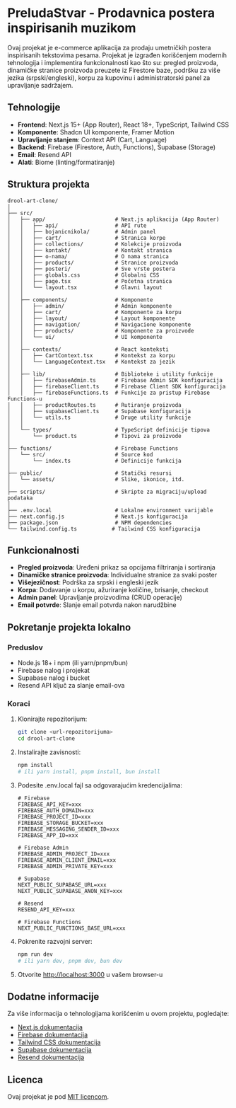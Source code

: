 # PreludaStvar - Prodavnica postera inspirisanih muzikom

Ovaj projekat je e-commerce aplikacija za prodaju umetničkih postera inspirisanih tekstovima pesama. 
Projekat je izgrađen korišćenjem modernih tehnologija i implementira funkcionalnosti kao što su:
pregled proizvoda, dinamičke stranice proizvoda preuzete iz Firestore baze, podršku za više jezika (srpski/engleski), 
korpu za kupovinu i administratorski panel za upravljanje sadržajem.

## Tehnologije

- **Frontend**: Next.js 15+ (App Router), React 18+, TypeScript, Tailwind CSS
- **Komponente**: Shadcn UI komponente, Framer Motion
- **Upravljanje stanjem**: Context API (Cart, Language)
- **Backend**: Firebase (Firestore, Auth, Functions), Supabase (Storage)
- **Email**: Resend API
- **Alati**: Biome (linting/formatiranje)

## Struktura projekta

```
drool-art-clone/
│
├── src/
│   ├── app/                      # Next.js aplikacija (App Router)
│   │   ├── api/                  # API rute
│   │   ├── bojanicnikola/        # Admin panel
│   │   ├── cart/                 # Stranica korpe
│   │   ├── collections/          # Kolekcije proizvoda
│   │   ├── kontakt/              # Kontakt stranica
│   │   ├── o-nama/               # O nama stranica
│   │   ├── products/             # Stranice proizvoda
│   │   ├── posteri/              # Sve vrste postera
│   │   ├── globals.css           # Globalni CSS
│   │   ├── page.tsx              # Početna stranica
│   │   └── layout.tsx            # Glavni layout
│   │
│   ├── components/               # Komponente
│   │   ├── admin/                # Admin komponente
│   │   ├── cart/                 # Komponente za korpu
│   │   ├── layout/               # Layout komponente
│   │   ├── navigation/           # Navigacione komponente
│   │   ├── products/             # Komponente za proizvode
│   │   └── ui/                   # UI komponente
│   │
│   ├── contexts/                 # React konteksti
│   │   ├── CartContext.tsx       # Kontekst za korpu
│   │   └── LanguageContext.tsx   # Kontekst za jezik
│   │
│   ├── lib/                      # Biblioteke i utility funkcije
│   │   ├── firebaseAdmin.ts      # Firebase Admin SDK konfiguracija
│   │   ├── firebaseClient.ts     # Firebase Client SDK konfiguracija
│   │   ├── firebaseFunctions.ts  # Funkcije za pristup Firebase Functions-u
│   │   ├── productRoutes.ts      # Rutiranje proizvoda
│   │   ├── supabaseClient.ts     # Supabase konfiguracija
│   │   └── utils.ts              # Druge utility funkcije
│   │
│   └── types/                    # TypeScript definicije tipova
│       └── product.ts            # Tipovi za proizvode
│
├── functions/                    # Firebase Functions
│   └── src/                      # Source kod
│       └── index.ts              # Definicije funkcija
│
├── public/                       # Statički resursi
│   └── assets/                   # Slike, ikonice, itd.
│
├── scripts/                      # Skripte za migraciju/upload podataka
│
├── .env.local                    # Lokalne environment varijable
├── next.config.js                # Next.js konfiguracija
├── package.json                  # NPM dependencies
└── tailwind.config.ts           # Tailwind CSS konfiguracija
```

## Funkcionalnosti

- **Pregled proizvoda**: Uređeni prikaz sa opcijama filtriranja i sortiranja
- **Dinamičke stranice proizvoda**: Individualne stranice za svaki poster
- **Višejezičnost**: Podrška za srpski i engleski jezik
- **Korpa**: Dodavanje u korpu, ažuriranje količine, brisanje, checkout
- **Admin panel**: Upravljanje proizvodima (CRUD operacije)
- **Email potvrde**: Slanje email potvrda nakon narudžbine

## Pokretanje projekta lokalno

### Preduslov

- Node.js 18+ i npm (ili yarn/pnpm/bun)
- Firebase nalog i projekat
- Supabase nalog i bucket
- Resend API ključ za slanje email-ova

### Koraci

1. Klonirajte repozitorijum:
   ```bash
   git clone <url-repozitorijuma>
   cd drool-art-clone
   ```

2. Instalirajte zavisnosti:
   ```bash
   npm install
   # ili yarn install, pnpm install, bun install
   ```

3. Podesite .env.local fajl sa odgovarajućim kredencijalima:
   ```
   # Firebase
   FIREBASE_API_KEY=xxx
   FIREBASE_AUTH_DOMAIN=xxx
   FIREBASE_PROJECT_ID=xxx
   FIREBASE_STORAGE_BUCKET=xxx
   FIREBASE_MESSAGING_SENDER_ID=xxx
   FIREBASE_APP_ID=xxx
   
   # Firebase Admin
   FIREBASE_ADMIN_PROJECT_ID=xxx
   FIREBASE_ADMIN_CLIENT_EMAIL=xxx
   FIREBASE_ADMIN_PRIVATE_KEY=xxx
   
   # Supabase
   NEXT_PUBLIC_SUPABASE_URL=xxx
   NEXT_PUBLIC_SUPABASE_ANON_KEY=xxx
   
   # Resend
   RESEND_API_KEY=xxx
   
   # Firebase Functions
   NEXT_PUBLIC_FUNCTIONS_BASE_URL=xxx
   ```

4. Pokrenite razvojni server:
   ```bash
   npm run dev
   # ili yarn dev, pnpm dev, bun dev
   ```

5. Otvorite [http://localhost:3000](http://localhost:3000) u vašem browser-u

## Dodatne informacije

Za više informacija o tehnologijama korišćenim u ovom projektu, pogledajte:

- [Next.js dokumentacija](https://nextjs.org/docs)
- [Firebase dokumentacija](https://firebase.google.com/docs)
- [Tailwind CSS dokumentacija](https://tailwindcss.com/docs)
- [Supabase dokumentacija](https://supabase.io/docs)
- [Resend dokumentacija](https://resend.com/docs)

## Licenca

Ovaj projekat je pod [MIT licencom](LICENSE).

